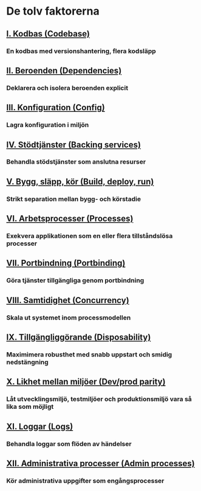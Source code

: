 De tolv faktorerna
==================

## [I. Kodbas (Codebase)](./codebase)
### En kodbas med versionshantering, flera kodsläpp

## [II. Beroenden (Dependencies)](./dependencies)
### Deklarera och isolera beroenden explicit

## [III. Konfiguration (Config)](./config)
### Lagra konfiguration i miljön

## [IV. Stödtjänster (Backing services)](./backing-services)
### Behandla stödstjänster som anslutna resurser

## [V. Bygg, släpp, kör (Build, deploy, run)](./build-release-run)
### Strikt separation mellan bygg- och körstadie

## [VI. Arbetsprocesser (Processes)](./processes)
### Exekvera applikationen som en eller flera tillståndslösa processer

## [VII. Portbindning (Portbinding)](./port-binding)
### Göra tjänster tillgängliga genom portbindning

## [VIII. Samtidighet (Concurrency)](./concurrency)
### Skala ut systemet inom processmodellen

## [IX. Tillgängliggörande (Disposability)](./disposability)
### Maximimera robusthet med snabb uppstart och smidig nedstängning

## [X. Likhet mellan miljöer (Dev/prod parity)](./dev-prod-parity)
### Låt utvecklingsmiljö, testmiljöer och produktionsmiljö vara så lika som möjligt

## [XI. Loggar (Logs)](./logs)
### Behandla loggar som flöden av händelser

## [XII. Administrativa processer (Admin processes)](./admin-processes)
### Kör administrativa uppgifter som engångsprocesser
